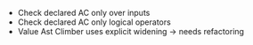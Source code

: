 - Check declared AC only over inputs
- Check declared AC only logical operators
- Value Ast Climber uses explicit widening -> needs refactoring